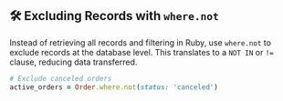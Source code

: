 ## 🛠 Excluding Records with `where.not`

Instead of retrieving all records and filtering in Ruby, use `where.not` to exclude records at the database level. This translates to a `NOT IN` or `!=` clause, reducing data transferred.

```ruby
# Exclude canceled orders
active_orders = Order.where.not(status: 'canceled')
```